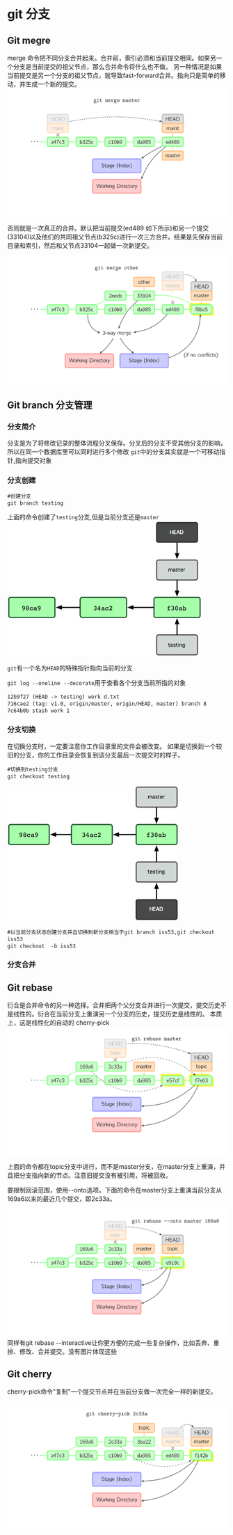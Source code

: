 git 分支
==============

##  Git megre
merge 命令把不同分支合并起来。合并前，索引必须和当前提交相同。如果另一个分支是当前提交的祖父节点，那么合并命令将什么也不做。 另一种情况是如果当前提交是另一个分支的祖父节点，就导致fast-forward合并。指向只是简单的移动，并生成一个新的提交。
![](img/merge-ff.svg)

否则就是一次真正的合并。默认把当前提交(ed489 如下所示)和另一个提交(33104)以及他们的共同祖父节点(b325c)进行一次三方合并。结果是先保存当前目录和索引，然后和父节点33104一起做一次新提交。

![](img/merge.svg)


## Git branch 分支管理

### 分支简介
分支是为了将修改记录的整体流程分叉保存。分叉后的分支不受其他分支的影响，所以在同一个数据库里可以同时进行多个修改
`git`中的分支其实就是一个可移动指针,指向提交对象

### 分支创建
```shell
#创建分支
git branch testing
```
上面的命令创建了`testing`分支,但是当前分支还是`master`
![](img/head-to-master.png)

`git`有一个名为`HEAD`的特殊指针指向当前的分支

`git log --oneline --decorate`用于查看各个分支当前所指的对象
```shell
12b9f27 (HEAD -> testing) work d.txt
716cae2 (tag: v1.0, origin/master, origin/HEAD, master) branch 8
7c64b0b stash work 1
```


### 分支切换
在切换分支时，一定要注意你工作目录里的文件会被改变。 如果是切换到一个较旧的分支，你的工作目录会恢复到该分支最后一次提交时的样子。
```shell
#切换到testing分支
git checkout testing
```
![](img/head-to-testing.png)

```shell
#以当前分支状态创建分支并且切换到新分支相当于git branch iss53,git checkout iss53
git checkout  -b iss53
```

### 分支合并


## Git rebase
衍合是合并命令的另一种选择。合并把两个父分支合并进行一次提交，提交历史不是线性的。衍合在当前分支上重演另一个分支的历史，提交历史是线性的。 本质上，这是线性化的自动的 cherry-pick
![](img/rebase.svg)

上面的命令都在topic分支中进行，而不是master分支，在master分支上重演，并且把分支指向新的节点。注意旧提交没有被引用，将被回收。

要限制回滚范围，使用--onto选项。下面的命令在master分支上重演当前分支从169a6以来的最近几个提交，即2c33a。

![](img/rebase-onto.svg)
同样有git rebase --interactive让你更方便的完成一些复杂操作，比如丢弃、重排、修改、合并提交。没有图片体现这些



## Git cherry
cherry-pick命令"复制"一个提交节点并在当前分支做一次完全一样的新提交。

![](img/cherry-pick.svg)
